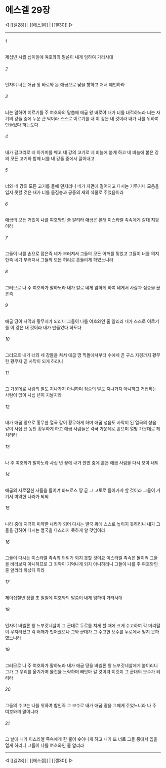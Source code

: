 ﻿# 에스겔 29장

◁ [[겔28]] | [[에스겔]] | [[겔30]] ▷
***

###### 1
제십년 시월 십이일에 여호와의 말씀이 내게 임하여 가라사대

###### 2
인자야 너는 애굽 왕 바로와 온 애굽으로 낯을 향하고 쳐서 예언하라

###### 3
너는 말하여 이르기를 주 여호와의 말씀에 애굽 왕 바로야 내가 너를 대적하노라 너는 자기의 강들 중에 누운 큰 악어라 스스로 이르기를 내 이 강은 내 것이라 내가 나를 위하여 만들었다 하는도다

###### 4
내가 갈고리로 네 아가미를 꿰고 네 강의 고기로 네 비늘에 붙게 하고 네 비늘에 붙은 강의 모든 고기와 함께 너를 네 강들 중에서 끌어내고

###### 5
너와 네 강의 모든 고기를 들에 던지리니 네가 지면에 떨어지고 다시는 거두거나 모음을 입지 못할 것은 내가 너를 들짐승과 공중의 새의 식물로 주었음이라

###### 6
애굽의 모든 거민이 나를 여호와인 줄 알리라 애굽은 본래 이스라엘 족속에게 갈대 지팡이라

###### 7
그들이 너를 손으로 잡은즉 네가 부러져서 그들의 모든 어깨를 찢었고 그들이 너를 의지한즉 네가 부러져서 그들의 모든 허리로 흔들리게 하였느니라

###### 8
그러므로 나 주 여호와가 말하노라 내가 칼로 네게 임하게 하여 네게서 사람과 짐승을 끊은즉

###### 9
애굽 땅이 사막과 황무지가 되리니 그들이 나를 여호와인 줄 알리라 네가 스스로 이르기를 이 강은 내 것이라 내가 만들었다 하도다

###### 10
그러므로 내가 너와 네 강들을 쳐서 애굽 땅 믹돌에서부터 수에네 곧 구스 지경까지 황무한 황무지 곧 사막이 되게 하리니

###### 11
그 가운데로 사람의 발도 지나가지 아니하며 짐승의 발도 지나가지 아니하고 거접하는 사람이 없이 사십 년이 지날지라

###### 12
내가 애굽 땅으로 황무한 열국 같이 황무하게 하며 애굽 성읍도 사막이 된 열국의 성읍 같이 사십 년 동안 황무하게 하고 애굽 사람들은 각국 가운데로 흩으며 열방 가운데로 헤치리라

###### 13
나 주 여호와가 말하노라 사십 년 끝에 내가 만민 중에 흩은 애굽 사람을 다시 모아 내되

###### 14
애굽의 사로잡힌 자들을 돌이켜 바드로스 땅 곧 그 고토로 돌아가게 할 것이라 그들이 거기서 미약한 나라가 되되

###### 15
나라 중에 지극히 미약한 나라가 되어 다시는 열국 위에 스스로 높이지 못하리니 내가 그들을 감하여 다시는 열국을 다스리지 못하게 할 것임이라

###### 16
그들이 다시는 이스라엘 족속의 의뢰가 되지 못할 것이요 이스라엘 족속은 돌이켜 그들을 바라보지 아니하므로 그 죄악이 기억나게 되지 아니하리니 그들이 나를 주 여호와인 줄 알리라 하셨다 하라

###### 17
제이십칠년 정월 초 일일에 여호와의 말씀이 내게 임하여 가라사대

###### 18
인자야 바벨론 왕 느부갓네살이 그 군대로 두로를 치게 할 때에 크게 수고하여 각 머리털이 무지러졌고 각 어깨가 벗어졌으나 그와 군대가 그 수고한 보수를 두로에서 얻지 못하였느니라

###### 19
그러므로 나 주 여호와가 말하노라 내가 애굽 땅을 바벨론 왕 느부갓네살에게 붙이리니 그가 그 무리를 옮겨가며 물건을 노략하며 빼앗아 갈 것이라 이것이 그 군대의 보수가 되리라

###### 20
그들의 수고는 나를 위하여 함인즉 그 보수로 내가 애굽 땅을 그에게 주었느니라 나 주 여호와의 말이니라

###### 21
그 날에 내가 이스라엘 족속에게 한 뿔이 솟아나게 하고 내가 또 너로 그들 중에서 입을 열게 하리니 그들이 나를 여호와인 줄 알리라

***
◁ [[겔28]] | [[에스겔]] | [[겔30]] ▷